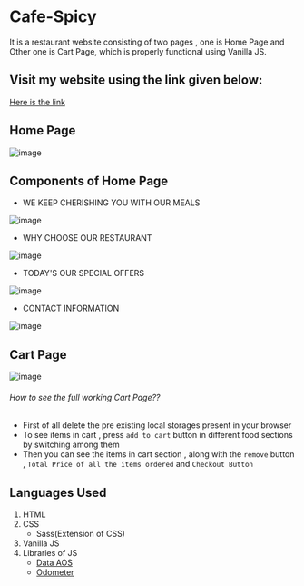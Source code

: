 # Cafe-Spicy
 It is a restaurant website consisting of two pages , one is Home Page and Other one is Cart Page, which is properly functional using  Vanilla JS.
 
 
 ## Visit my website using the link given below:
 
 [Here is the link](https://cafe-spicy.web.app/)
 
## **Home Page**

![image](https://user-images.githubusercontent.com/61842882/117334370-8b0c0100-aeb7-11eb-8794-4c9fafa78ba9.png)



## Components of Home Page

 - WE KEEP CHERISHING YOU WITH OUR MEALS
 
 ![image](https://user-images.githubusercontent.com/61842882/117337485-0c18c780-aebb-11eb-873b-4ccb93ef3b6d.png)

 - WHY CHOOSE OUR RESTAURANT
 
 ![image](https://user-images.githubusercontent.com/61842882/117337522-176bf300-aebb-11eb-91a4-c0536226deb4.png)

- TODAY'S OUR SPECIAL OFFERS

![image](https://user-images.githubusercontent.com/61842882/117337551-205cc480-aebb-11eb-9ea9-f21ff5098d83.png)

- CONTACT INFORMATION

![image](https://user-images.githubusercontent.com/61842882/117337570-26eb3c00-aebb-11eb-8ffa-681e371087fe.png)





## **Cart Page**

![image](https://user-images.githubusercontent.com/61842882/117335775-23ef4c00-aeb9-11eb-81d5-2d12fb986dad.png)




###### How to see the full working Cart Page??

- First of all delete the pre existing local storages present in your browser
- To see items in cart , press `add to cart` button in different food sections by switching among them
- Then you can see the items in cart section , along with the `remove` button , `Total Price of all the items ordered` and `Checkout Button`


## **Languages Used**
1. HTML
2. CSS
   - Sass(Extension of CSS)
3. Vanilla JS
4. Libraries of JS
   - [Data AOS](https://michalsnik.github.io/aos/)
   - [Odometer](https://github.hubspot.com/odometer/docs/welcome/)
  


